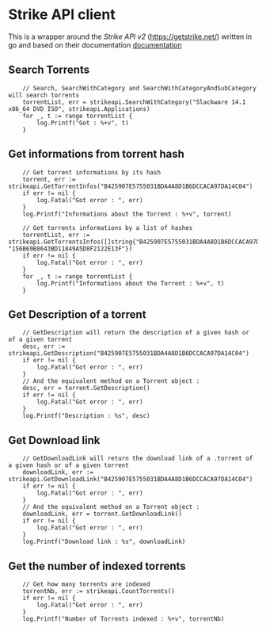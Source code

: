 Strike API client
=========

This is a wrapper around the _Strike API v2_ (https://getstrike.net/) written in go and based on their documentation [documentation](https://getstrike.net/api/)

## Search Torrents

```
	// Search, SearchWithCategory and SearchWithCategoryAndSubCategory will search torrents
	torrentList, err = strikeapi.SearchWithCategory("Slackware 14.1 x86_64 DVD ISO", strikeapi.Applications)
	for _, t := range torrentList {
		log.Printf("Got : %+v", t)
	}
```

## Get informations from torrent hash

```
	// Get torrent informations by its hash
	torrent, err := strikeapi.GetTorrentInfos("B425907E5755031BDA4A8D1B6DCCACA97DA14C04")
	if err != nil {
		log.Fatal("Got error : ", err)
	}
	log.Printf("Informations about the Torrent : %+v", torrent)

	// Get torrents informations by a list of hashes
	torrentList, err := strikeapi.GetTorrentsInfos([]string{"B425907E5755031BDA4A8D1B6DCCACA97DA14C04", "156B69B8643BD11849A5D8F2122E13F"})
	if err != nil {
		log.Fatal("Got error : ", err)
	}
	for _, t := range torrentList {
		log.Printf("Informations about the Torrent : %+v", t)
	}
```

## Get Description of a torrent

```
	// GetDescription will return the description of a given hash or of a given torrent
	desc, err := strikeapi.GetDescription("B425907E5755031BDA4A8D1B6DCCACA97DA14C04")
	if err != nil {
		log.Fatal("Got error : ", err)
	}
	// And the equivalent method on a Torrent object :
	desc, err = torrent.GetDescription()
	if err != nil {
		log.Fatal("Got error : ", err)
	}
	log.Printf("Description : %s", desc)
```

## Get Download link

```
	// GetDownloadLink will return the download link of a .torrent of a given hash or of a given torrent
	downloadLink, err := strikeapi.GetDownloadLink("B425907E5755031BDA4A8D1B6DCCACA97DA14C04")
	if err != nil {
		log.Fatal("Got error : ", err)
	}
	// And the equivalent method on a Torrent object :
	downloadLink, err = torrent.GetDownloadLink()
	if err != nil {
		log.Fatal("Got error : ", err)
	}
	log.Printf("Download link : %s", downloadLink)
```

## Get the number of indexed torrents

```
	// Get how many torrents are indexed
	torrentNb, err := strikeapi.CountTorrents()
	if err != nil {
		log.Fatal("Got error : ", err)
	}
	log.Printf("Number of Torrents indexed : %+v", torrentNb)
```
